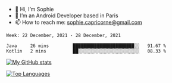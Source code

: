 - 👋 Hi, I’m Sophie
- 👀 I’m an Android Developer based in Paris
- 📫 How to reach me: sophie.capricorne@gmail.com


<!--START_SECTION:waka-->
```text
Week: 22 December, 2021 - 28 December, 2021

Java     26 mins         ███████████████████████░░   91.67 % 
Kotlin   2 mins          ██░░░░░░░░░░░░░░░░░░░░░░░   08.33 % 
```
<!--END_SECTION:waka-->

[![My GitHub stats](https://github-readme-stats.vercel.app/api?username=sophicapri&show_icons=true&theme=buefy)](https://github.com/anuraghazra/github-readme-stats)

[![Top Languages](https://github-readme-stats.vercel.app/api/top-langs/?username=sophicapri&langs_count=2&layout=compact)](https://github.com/anuraghazra/github-readme-stats)

